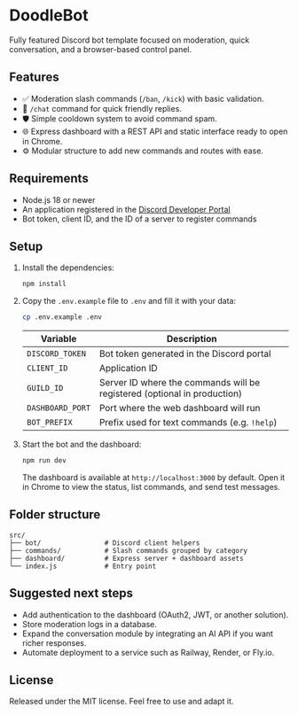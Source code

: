 # DoodleBot

Fully featured Discord bot template focused on moderation, quick conversation, and a browser-based control panel.

## Features

- ✅ Moderation slash commands (`/ban`, `/kick`) with basic validation.
- 💬 `/chat` command for quick friendly replies.
- 🛡️ Simple cooldown system to avoid command spam.
- 🌐 Express dashboard with a REST API and static interface ready to open in Chrome.
- ⚙️ Modular structure to add new commands and routes with ease.

## Requirements

- Node.js 18 or newer
- An application registered in the [Discord Developer Portal](https://discord.com/developers/applications)
- Bot token, client ID, and the ID of a server to register commands

## Setup

1. Install the dependencies:

   ```bash
   npm install
   ```

2. Copy the `.env.example` file to `.env` and fill it with your data:

   ```bash
   cp .env.example .env
   ```

   | Variable         | Description                                                               |
   | ---------------- | ------------------------------------------------------------------------- |
   | `DISCORD_TOKEN`  | Bot token generated in the Discord portal                                 |
   | `CLIENT_ID`      | Application ID                                                            |
   | `GUILD_ID`       | Server ID where the commands will be registered (optional in production)  |
   | `DASHBOARD_PORT` | Port where the web dashboard will run                                      |
   | `BOT_PREFIX`     | Prefix used for text commands (e.g. `!help`)                              |

3. Start the bot and the dashboard:

   ```bash
   npm run dev
   ```

   The dashboard is available at `http://localhost:3000` by default. Open it in Chrome to view the status, list commands, and send test messages.

## Folder structure

```
src/
├── bot/                # Discord client helpers
├── commands/           # Slash commands grouped by category
├── dashboard/          # Express server + dashboard assets
└── index.js            # Entry point
```

## Suggested next steps

- Add authentication to the dashboard (OAuth2, JWT, or another solution).
- Store moderation logs in a database.
- Expand the conversation module by integrating an AI API if you want richer responses.
- Automate deployment to a service such as Railway, Render, or Fly.io.

## License

Released under the MIT license. Feel free to use and adapt it.

